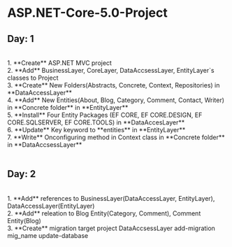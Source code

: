 # ASP.NET-Core-5.0-Project
## Day: 1

<br/>
        1. **Create** ASP.NET MVC project <br/>
        2. **Add** BusinessLayer, CoreLayer, DataAccsessLayer, EntityLayer`s classes to Project <br/>
        3. **Create** New Folders(Abstracts, Concrete, Context, Repositories) in **DataAccessLayer** <br/>
        4. **Add** New Entities(About, Blog, Category, Comment, Contact, Writer) in **Concrete folder** in **EntityLayer** <br/>
        5. **Install** Four Entity Packages (EF CORE, EF CORE.DESIGN, EF CORE.SQLSERVER, EF CORE.TOOLS) in **DataAccesLayer** <br/>
        6. **Update** Key keyword to **entities** in **EntityLayer** <br/>
        7. **Write** Onconfiguring method in Context class in **Concrete folder** in **DataAccsessLayer** <br />
<br />

## Day: 2
<br />
        1. **Add** references to BusinessLayer(DataAccessLayer, EntityLayer), DataAccessLayer(EntityLayer) <br />
        2. **Add** releation to Blog Entity(Category, Comment), Comment Entity(Blog) <br />
        3. **Create** migration target project DataAccsessLayer add-migration mig_name update-database <br />
        
